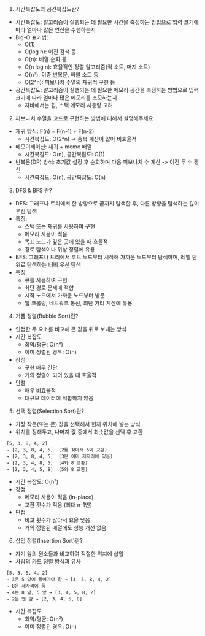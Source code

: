 1. 시간복잡도와 공간복잡도란?
- 시간복잡도: 알고리즘이 실행되는 데 필요한 시간을 측정하는 방법으로 입력 크기에 따라 얼마나 많은 연산을 수행하는지 
- Big-O 표기법:
    - O(1) 
    - O(log n): 이진 검색 등
    - O(n): 배열 순회 등
    - O(n log n): 효율적인 정렬 알고리즘(퀵 소트, 머지 소트)
    - O(n²): 이중 반복문, 버블 소트 등
    - O(2^n): 피보나치 수열의 재귀적 구현 등
- 공간복잡도: 알고리즘이 실행되는 데 필요한 메모리 공간을 측정하는 방법으로 입력 크기에 따라 얼마나 많은 메모리를 소모하는지
    - 자바에서는 힙, 스택 메모리 사용량 고려 

2. 피보나치 수열을 코드로 구현하는 방법에 대해서 설명해주세요
- 재귀 방식: F(n) = F(n-1) + F(n-2)
    - 시간복잡도: O(2^n) -> 중복 계산이 많아 비효율적 
- 메모이제이션: 재귀 + memo 배열
    - 시간복잡도: O(n), 공간복잡도: O(1)
- 반복문(DP) 방식: 초기값 설정 후 순회하며 다음 피보나치 수 계산 -> 이전 두 수 갱신
    - 시간복잡도: O(n), 공간복잡도: O(n)

3. DFS & BFS 란?
- DFS: 그래프나 트리에서 한 방향으로 끝까지 탐색한 후, 다른 방향을 탐색하는 깊이 우선 탐색 
- 특징: 
    - 스택 또는 재귀를 사용하여 구현
    - 메모리 사용이 적음
    - 목표 노드가 깊은 곳에 있을 때 효율적
    - 경로 탐색이나 위상 정렬에 유용
- BFS: 그래프나 트리에서 루트 노드부터 시작해 가까운 노드부터 탐색하며, 레벨 단위로 탐색하는 너비 우선 탐색 
- 특징:
    - 큐를 사용하여 구현
    - 최단 경로 문제에 적합
    - 시작 노드에서 가까운 노드부터 방문
    - 웹 크롤링, 네트워크 통신, 최단 거리 계산에 유용


4. 거품 정렬(Bubble Sort)란?
- 인접한 두 요소를 비교해 큰 값을 뒤로 보내는 방식
- 시간 복잡도 
    - 최악/평균: O(n²)
    - 이미 정렬된 경우: O(n)
- 장점
    - 구현 매우 간단
    - 거의 정렬이 되어 있을 때 효율적
- 단점
    - 매우 비효율적
    - 대규모 데이터에 적합하지 않음 

5. 선택 정렬(Selection Sort)란?
- 가장 작은(또는 큰) 값을 선택해서 현재 위치에 넣는 방식
- 위치를 정해두고, 나머지 값 중에서 최솟값을 선택 후 교환
```
[5, 3, 8, 4, 2]
→ [2, 3, 8, 4, 5]  (2를 찾아서 5와 교환)
→ [2, 3, 8, 4, 5]  (3은 이미 제자리에 있음)
→ [2, 3, 4, 8, 5]  (4와 8 교환)
→ [2, 3, 4, 5, 8]  (5와 8 교환)
```
- 시간 복잡도: O(n²)
- 장점
    - 메모리 사용이 적음 (in-place)
    - 교환 횟수가 적음 (최대 n-1번)
- 단점 
    - 비교 횟수가 많아서 효율 낮음
    - 거의 정렬된 배열에도 성능 개선 없음

6. 삽입 정렬(Insertion Sort)란?
- 자기 앞의 원소들과 비교하여 적절한 위치에 삽입
- 사람의 카드 정렬 방식과 유사
```
[5, 3, 8, 4, 2]
→ 3은 5 앞에 들어가야 함 → [3, 5, 8, 4, 2]
→ 8은 제자리에 둠
→ 4는 8 앞, 5 앞 → [3, 4, 5, 8, 2]
→ 2는 맨 앞 → [2, 3, 4, 5, 8]

```
- 시간 복잡도 
    - 최악/평균: O(n²)
    - 이미 정렬된 경우: O(n)

